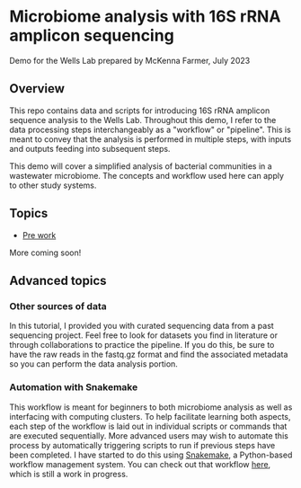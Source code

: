 # Microbiome analysis with 16S rRNA amplicon sequencing
Demo for the Wells Lab prepared by McKenna Farmer, July 2023


## Overview
This repo contains data and scripts for introducing 16S rRNA amplicon sequence analysis to the Wells Lab. Throughout this demo, I refer to the data processing steps interchangeably as a "workflow" or "pipeline". This is meant to convey that the analysis is performed in multiple steps, with inputs and outputs feeding into subsequent steps.  

This demo will cover a simplified analysis of bacterial communities in a wastewater microbiome. The concepts and workflow used here can apply to other study systems. 

## Topics
- [Pre work](/docs/00_prework.md)

More coming soon! 


## Advanced topics
### Other sources of data
In this tutorial, I provided you with curated sequencing data from a past sequencing project. Feel free to look for datasets you find in literature or through collaborations to practice the pipeline. If you do this, be sure to have the raw reads in the fastq.gz format and find the associated metadata so you can perform the data analysis portion. 


### Automation with Snakemake
This workflow is meant for beginners to both microbiome analysis as well as interfacing with computing clusters. To help facilitate learning both aspects, each step of the workflow is laid out in individual scripts or commands that are executed sequentially. More advanced users may wish to automate this process by automatically triggering scripts to run if previous steps have been completed. I have started to do this using [Snakemake](https://snakemake.readthedocs.io/en/stable/), a Python-based workflow management system. You can check out that workflow [here](https://github.com/mckfarm/snakemake_16S), which is still a work in progress. 